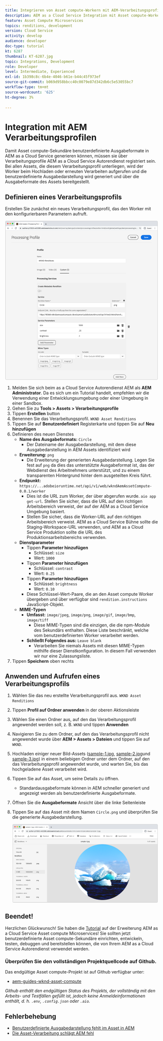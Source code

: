 ```yaml
---
title: Integrieren von Asset compute-Workern mit AEM-Verarbeitungsprofilen
description: AEM as a Cloud Service Integration mit Asset compute-Workern, die über AEM Assets-Verarbeitungsprofile in Adobe I/O Runtime bereitgestellt werden. Verarbeitungsprofile werden im Autorendienst so konfiguriert, dass bestimmte Assets mit benutzerdefinierten Sekundären verarbeitet und die von den Sekundären generierten Dateien als Asset-Ausgabedarstellungen gespeichert werden.
feature: Asset Compute Microservices
topics: renditions, development
version: Cloud Service
activity: develop
audience: developer
doc-type: tutorial
kt: 6287
thumbnail: KT-6287.jpg
topic: Integrations, Development
role: Developer
level: Intermediate, Experienced
exl-id: 1b398c8c-6b4e-4046-b61e-b44c45f973ef
source-git-commit: b069d958bbcc40c0079e87d342db6c5e53055bc7
workflow-type: tm+mt
source-wordcount: '625'
ht-degree: 3%

---
```


# Integration mit AEM Verarbeitungsprofilen

Damit Asset compute-Sekundäre benutzerdefinierte Ausgabeformate in AEM as a Cloud Service generieren können, müssen sie über Verarbeitungsprofile AEM as a Cloud Service Autorendienst registriert sein. Bei allen Assets, die diesem Verarbeitungsprofil unterliegen, wird der Worker beim Hochladen oder erneuten Verarbeiten aufgerufen und die benutzerdefinierte Ausgabedarstellung wird generiert und über die Ausgabeformate des Assets bereitgestellt.

## Definieren eines Verarbeitungsprofils

Erstellen Sie zunächst ein neues Verarbeitungsprofil, das den Worker mit den konfigurierbaren Parametern aufruft.

![Verarbeitungsprofil](./assets/processing-profiles/new-processing-profile.png)

1. Melden Sie sich beim as a Cloud Service Autorendienst AEM als __AEM Administrator__. Da es sich um ein Tutorial handelt, empfehlen wir die Verwendung einer Entwicklungsumgebung oder einer Umgebung in einer Sandbox.
1. Gehen Sie zu __Tools > Assets > Verarbeitungsprofile__
1. Tippen __Erstellen__ button
1. Benennen Sie das Verarbeitungsprofil. `WKND Asset Renditions`
1. Tippen Sie auf __Benutzerdefiniert__ Registerkarte und tippen Sie auf __Neu hinzufügen__
1. Definieren des neuen Dienstes
   + __Name des Ausgabeformats:__ `Circle`
      + Der Dateiname der Ausgabedarstellung, mit dem diese Ausgabedarstellung in AEM Assets identifiziert wird
   + __Erweiterung:__ `png`
      + Die Erweiterung der generierten Ausgabedarstellung. Legen Sie fest auf `png` da dies das unterstützte Ausgabeformat ist, das der Webdienst des Arbeitnehmers unterstützt, und zu einem transparenten Hintergrund hinter dem ausgeteilten Kreis führt.
   + __Endpunkt:__ `https://...adobeioruntime.net/api/v1/web/wkndAemAssetCompute-0.0.1/worker`
      + Dies ist die URL zum Worker, der über abgerufen wurde. `aio app get-url`. Stellen Sie sicher, dass die URL auf den richtigen Arbeitsbereich verweist, der auf der AEM as a Cloud Service Umgebung basiert.
      + Stellen Sie sicher, dass die Worker-URL auf den richtigen Arbeitsbereich verweist. AEM as a Cloud Service Bühne sollte die Staging-Workspace-URL verwenden, und AEM as a Cloud Service Produktion sollte die URL des Produktionsarbeitsbereichs verwenden.
   + __Dienstparameter__
      + Tippen __Parameter hinzufügen__
         + Schlüssel: `size`
         + Wert: `1000`
      + Tippen __Parameter hinzufügen__
         + Schlüssel: `contrast`
         + Wert: `0.25`
      + Tippen __Parameter hinzufügen__
         + Schlüssel: `brightness`
         + Wert: `0.10`
      + Diese Schlüssel-Wert-Paare, die an den Asset compute Worker übergeben und über verfügbar sind `rendition.instructions` JavaScript-Objekt.
   + __MIME-Typen__
      + __Umfasst:__ `image/jpeg`, `image/png`, `image/gif`, `image/bmp`, `image/tiff`
         + Diese MIME-Typen sind die einzigen, die die npm-Module des Sekundärs enthalten. Diese Liste beschränkt, welche vom benutzerdefinierten Worker verarbeitet werden.
      + __Schließt Folgendes aus:__ `Leave blank`
         + Verarbeiten Sie niemals Assets mit diesen MIME-Typen mithilfe dieser Dienstkonfiguration. In diesem Fall verwenden wir nur eine Zulassungsliste.
1. Tippen __Speichern__ oben rechts

## Anwenden und Aufrufen eines Verarbeitungsprofils

1. Wählen Sie das neu erstellte Verarbeitungsprofil aus. `WKND Asset Renditions`
1. Tippen __Profil auf Ordner anwenden__ in der oberen Aktionsleiste
1. Wählen Sie einen Ordner aus, auf den das Verarbeitungsprofil angewendet werden soll, z. B. `WKND` und tippen __Anwenden__
1. Navigieren Sie zu dem Ordner, auf den das Verarbeitungsprofil nicht angewendet wurde über __AEM > Assets > Dateien__ und tippen Sie auf `WKND`.
1. Hochladen einiger neuer Bild-Assets ([sample-1.jpg](../assets/samples/sample-1.jpg), [sample-2.jpg](../assets/samples/sample-2.jpg)und [sample-3.jpg](../assets/samples/sample-3.jpg)) in einem beliebigen Ordner unter dem Ordner, auf den das Verarbeitungsprofil angewendet wurde, und warten Sie, bis das hochgeladene Asset verarbeitet wird.
1. Tippen Sie auf das Asset, um seine Details zu öffnen.
   + Standardausgabeformate können in AEM schneller generiert und angezeigt werden als benutzerdefinierte Ausgabeformate.
1. Öffnen Sie die __Ausgabeformate__ Ansicht über die linke Seitenleiste
1. Tippen Sie auf das Asset mit dem Namen `Circle.png` und überprüfen Sie die generierte Ausgabedarstellung.

   ![Generierte Ausgabe](./assets/processing-profiles/rendition.png)

## Beendet!

Herzlichen Glückwunsch! Sie haben die [Tutorial](../overview.md) auf der Erweiterung AEM as a Cloud Service Asset compute Microservices! Sie sollten jetzt benutzerdefinierte Asset compute-Sekundäre einrichten, entwickeln, testen, debuggen und bereitstellen können, die von Ihrem AEM as a Cloud Service Autorendienst verwendet werden.

### Überprüfen Sie den vollständigen Projektquellcode auf Github.

Das endgültige Asset compute-Projekt ist auf Github verfügbar unter:

+ [aem-guides-wknd-asset-compute](https://github.com/adobe/aem-guides-wknd-asset-compute)

_Github enthält den endgültigen Status des Projekts, der vollständig mit den Arbeits- und Testfällen gefüllt ist, jedoch keine Anmeldeinformationen enthält, d. h. `.env`, `.config.json` oder `.aio`._

## Fehlerbehebung

+ [Benutzerdefinierte Ausgabedarstellung fehlt im Asset in AEM](../troubleshooting.md#custom-rendition-missing-from-asset)
+ [Die Asset-Verarbeitung schlägt AEM fehl](../troubleshooting.md#asset-processing-fails)
